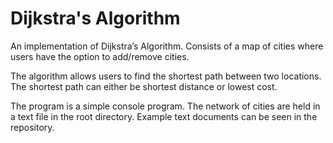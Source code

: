 # Dijkstra's Algorithm 
An implementation of Dijkstra’s Algorithm. 
Consists of a map of cities where users have the option to add/remove cities.

The algorithm allows users to find the shortest path between two locations.
     The shortest path can either be shortest distance or lowest cost.

The program is a simple console program. 
The network of cities are held in a text file in the root directory. Example text documents can be seen in the repository.
